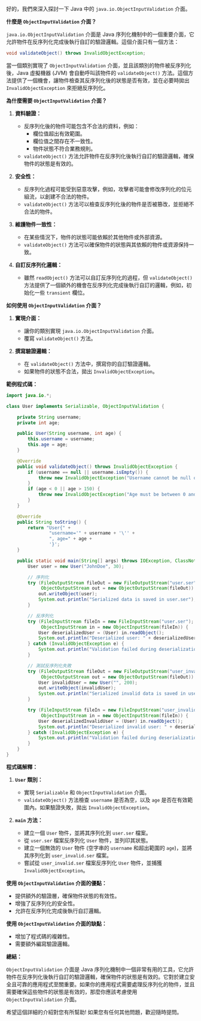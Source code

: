 好的，我們來深入探討一下 Java 中的 `java.io.ObjectInputValidation` 介面。

**什麼是 `ObjectInputValidation` 介面？**

`java.io.ObjectInputValidation` 介面是 Java 序列化機制中的一個重要介面，它允許物件在反序列化完成後執行自訂的驗證邏輯。這個介面只有一個方法：

```java
void validateObject() throws InvalidObjectException;
```

當一個類別實現了 `ObjectInputValidation` 介面，並且該類別的物件被反序列化後，Java 虛擬機器 (JVM) 會自動呼叫該物件的 `validateObject()` 方法。這個方法提供了一個機會，讓物件檢查其反序列化後的狀態是否有效，並在必要時拋出 `InvalidObjectException` 來拒絕反序列化。

**為什麼需要 `ObjectInputValidation` 介面？**

1. **資料驗證：**
   *   反序列化後的物件可能包含不合法的資料，例如：
        *   欄位值超出有效範圍。
        *   欄位值之間存在不一致性。
        *   物件狀態不符合業務規則。
   *   `validateObject()` 方法允許物件在反序列化後執行自訂的驗證邏輯，確保物件的狀態是有效的。

2. **安全性：**
   *   反序列化過程可能受到惡意攻擊，例如，攻擊者可能會修改序列化的位元組流，以創建不合法的物件。
   *   `validateObject()` 方法可以檢查反序列化後的物件是否被篡改，並拒絕不合法的物件。

3. **維護物件一致性：**
   *   在某些情況下，物件的狀態可能依賴於其他物件或外部資源。
   *   `validateObject()` 方法可以確保物件的狀態與其依賴的物件或資源保持一致。

4. **自訂反序列化邏輯：**
   *  雖然 `readObject()` 方法可以自訂反序列化的過程，但 `validateObject()` 方法提供了一個額外的機會在反序列化完成後執行自訂的邏輯，例如，初始化一些 `transient` 欄位。

**如何使用 `ObjectInputValidation` 介面？**

1. **實現介面：**
   *   讓你的類別實現 `java.io.ObjectInputValidation` 介面。
   *   覆寫 `validateObject()` 方法。

2. **撰寫驗證邏輯：**
   *   在 `validateObject()` 方法中，撰寫你的自訂驗證邏輯。
   *   如果物件的狀態不合法，拋出 `InvalidObjectException`。

**範例程式碼：**

```java
import java.io.*;

class User implements Serializable, ObjectInputValidation {

    private String username;
    private int age;

    public User(String username, int age) {
        this.username = username;
        this.age = age;
    }

    @Override
    public void validateObject() throws InvalidObjectException {
        if (username == null || username.isEmpty()) {
            throw new InvalidObjectException("Username cannot be null or empty");
        }
        if (age < 0 || age > 150) {
            throw new InvalidObjectException("Age must be between 0 and 150");
        }
    }

    @Override
    public String toString() {
        return "User{" +
                "username='" + username + '\'' +
                ", age=" + age +
                '}';
    }

    public static void main(String[] args) throws IOException, ClassNotFoundException {
        User user = new User("JohnDoe", 30);

        // 序列化
        try (FileOutputStream fileOut = new FileOutputStream("user.ser");
             ObjectOutputStream out = new ObjectOutputStream(fileOut)) {
            out.writeObject(user);
            System.out.println("Serialized data is saved in user.ser");
        }

        // 反序列化
        try (FileInputStream fileIn = new FileInputStream("user.ser");
             ObjectInputStream in = new ObjectInputStream(fileIn)) {
            User deserializedUser = (User) in.readObject();
            System.out.println("Deserialized user: " + deserializedUser);
        } catch (InvalidObjectException e) {
            System.out.println("Validation failed during deserialization: " + e.getMessage());
        }

        // 測試反序列化失敗
        try (FileOutputStream fileOut = new FileOutputStream("user_invalid.ser");
             ObjectOutputStream out = new ObjectOutputStream(fileOut)) {
            User invalidUser = new User("", 200);
            out.writeObject(invalidUser);
            System.out.println("Serialized invalid data is saved in user_invalid.ser");
        }

        try (FileInputStream fileIn = new FileInputStream("user_invalid.ser");
             ObjectInputStream in = new ObjectInputStream(fileIn)) {
            User deserializedInvalidUser = (User) in.readObject();
            System.out.println("Deserialized invalid user: " + deserializedInvalidUser);
        } catch (InvalidObjectException e) {
            System.out.println("Validation failed during deserialization: " + e.getMessage());
        }
    }
}
```

**程式碼解釋：**

1. **`User` 類別：**
   *   實現 `Serializable` 和 `ObjectInputValidation` 介面。
   *   `validateObject()` 方法檢查 `username` 是否為空，以及 `age` 是否在有效範圍內。如果驗證失敗，拋出 `InvalidObjectException`。

2. **`main` 方法：**
   *   建立一個 `User` 物件，並將其序列化到 `user.ser` 檔案。
   *   從 `user.ser` 檔案反序列化 `User` 物件，並列印其狀態。
   *   建立一個無效的 `User` 物件 (空字串的 `username` 和超出範圍的 `age`)，並將其序列化到 `user_invalid.ser` 檔案。
   *   嘗試從 `user_invalid.ser` 檔案反序列化 `User` 物件，並捕獲 `InvalidObjectException`。

**使用 `ObjectInputValidation` 介面的優點：**

*   提供額外的驗證層，確保物件狀態的有效性。
*   增強了反序列化的安全性。
*   允許在反序列化完成後執行自訂邏輯。

**使用 `ObjectInputValidation` 介面的缺點：**

*   增加了程式碼的複雜性。
*   需要額外編寫驗證邏輯。

**總結：**

`ObjectInputValidation` 介面是 Java 序列化機制中一個非常有用的工具，它允許物件在反序列化後執行自訂的驗證邏輯，確保物件的狀態是有效的。它對於建立安全且可靠的應用程式至關重要。如果你的應用程式需要處理反序列化的物件，並且需要確保這些物件的狀態是有效的，那麼你應該考慮使用 `ObjectInputValidation` 介面。

希望這個詳細的介紹對您有所幫助! 如果您有任何其他問題，歡迎隨時提問。
